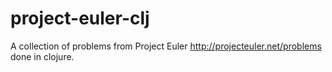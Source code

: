 # project-euler-clj
A collection of problems from Project Euler http://projecteuler.net/problems done in clojure.
